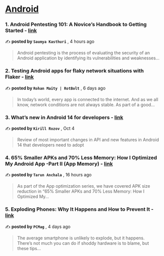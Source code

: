 
<h1><a href=https://medium.com/tag/android/recommended target="_blank" rel="noopener noreferrer">Android</a></h1>
<h3>1. Android Pentesting 101: A Novice’s Handbook to Getting Started - <a href=https://medium.com/@srkasthuri/android-pentesting-101-a-novices-handbook-to-getting-started-8f56f877f418?source=tag_recommended_feed---------0-84----------android----------f7a99612_74cc_4b22_88a4_7dab6399e9c3------- target="_blank" rel="noopener noreferrer">link</a></h3>

✍️ **posted by `Saumya Kasthuri`** <date> , 4 hours ago</date>

<blockquote>Android pentesting is the process of evaluating the security of an Android application by identifying its vulnerabilities and weaknesses…</blockquote>

<h3>2. Testing Android apps for flaky network situations with Flaker - <a href=https://medium.com/proandroiddev/testing-android-app-for-your-flaky-network-situations-with-flaker-64642a30926a?source=tag_recommended_feed---------1-107----------android----------f7a99612_74cc_4b22_88a4_7dab6399e9c3------- target="_blank" rel="noopener noreferrer">link</a></h3>

✍️ **posted by `Rohan Maity | RotBolt`** <date> , 6 days ago</date>

<blockquote>In today’s world, every app is connected to the internet. And as we all know, network conditions are not always stable. As part of a good…</blockquote>

<h3>3. What’s new in Android 14 for developers - <a href=https://medium.com/proandroiddev/whats-new-in-android-14-1e5d7d8b3482?source=tag_recommended_feed---------2-85----------android----------f7a99612_74cc_4b22_88a4_7dab6399e9c3------- target="_blank" rel="noopener noreferrer">link</a></h3>

✍️ **posted by `Kirill Rozov`** <date> , Oct 4</date>

<blockquote>Review of most important changes in API and new features in Android 14 that developers need to adopt</blockquote>

<h3>4. 65% Smaller APKs and 70% Less Memory: How I Optimized My Android App -Part II (App Memory) - <a href=https://medium.com/@tarunanchala/65-smaller-apks-and-70-less-memory-how-i-optimized-my-android-app-part-ii-app-memory-d4e652cf2c49?source=tag_recommended_feed---------3-84----------android----------f7a99612_74cc_4b22_88a4_7dab6399e9c3------- target="_blank" rel="noopener noreferrer">link</a></h3>

✍️ **posted by `Tarun Anchala`** <date> , 16 hours ago</date>

<blockquote>As part of the App optimization series, we have covered APK size reduction in “65% Smaller APKs and 70% Less Memory: How I Optimized My…</blockquote>

<h3>5. Exploding Phones: Why It Happens and How to Prevent It - <a href=https://medium.com/pcmag-access/exploding-phones-why-it-happens-and-how-to-prevent-it-a6eccd66758f?source=tag_recommended_feed---------4-107----------android----------f7a99612_74cc_4b22_88a4_7dab6399e9c3------- target="_blank" rel="noopener noreferrer">link</a></h3>

✍️ **posted by `PCMag`** <date> , 4 days ago</date>

<blockquote>The average smartphone is unlikely to explode, but it happens. There’s not much you can do if shoddy hardware is to blame, but these tips…</blockquote>

